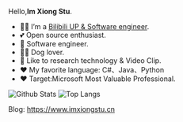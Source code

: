 
Hello,**Im Xiong Stu**.

- 👨‍💻 I’m a [Bilibili UP & Software engineer](https://space.bilibili.com/3498548).
- 💕 Open source enthusiast.
- 👔 Software engineer.
- 🧚‍♂️ Dog lover.
- 🌱 Like to research technology & Video Clip.
- ❤ My favorite language: C#、Java、Python
- ❤ Target:Microsoft Most Valuable Professional.

![Github Stats](https://github-readme-stats.vercel.app/api?username=imxiongstu&show_icons=true&theme=cobalt)
![Top Langs](https://github-readme-stats.vercel.app/api/top-langs/?username=imxiongstu&theme=cobalt&layout=compact)

Blog: https://www.imxiongstu.cn

